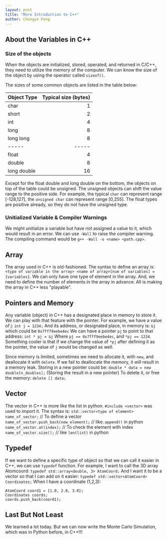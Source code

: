 ```yaml
---
layout: post
title: "More Introduction to C++"
author: Chongye Feng
---
```


## About the Variables in C++ 

### Size of the objects 

When the objects are initialized, stored, operated, and returned in C/C++, they need to utilize the memory of the computer. We can know the size of the object by using the operator called `sizeof()`. 

The sizes of some common objects are listed in the table below: 

| Object Type  | Typical size (bytes) |
| :---         |     ---:      |
| char   | 1   |
| short     | 2     |
| int     | 4     |
| long     | 8      |
| long long     | 8       |
| -----     | -----     |
| float     | 4       |
| double     | 8      |
| long double     | 16       |

Except for the float double and long double on the bottom, the objects on top of the table could be unsigned. The unsigned objects can shift the value range to the positive side. For example, the typical `char` can represent range [-128,127], the `unsigned char` can represent range [0,255]. The float types are positive already, so they do not have the unsigned type.

### Unitialized Variable & Compiler Warnings

We might unitialize a variable but have not assigned a value to it, which would result in an error. We can use `-Wall` to raise the compiler warning. The compiling command would be `g++ -Wall -o <name> <path.cpp>`.

## Array

The array used in C++ is old-fashioned. The syntax to define an array is:
`<type of variable in the array> <name of array>[num of variables] = {variables}`. We can only have one type of element in the array. And, we need to define the number of elements in the array in advance. All is making the array in C++ less "playable".

## Pointers and Memory

Any variable (object) in C++ has a designated place in memory to store it. We can play with that feature with the pointer. 
For example, we have a value of j:
`int j = 1234;`
And its address, or designated place, in memory is:
`&j` which could be `0x7fff9eebe4ec` 
We can have a pointer `pj` to point to that address:
`int * pj = &j`
Where `pj == 0x7fff9eebe4ec`, and `*pj == 1234`.
Something cooler is that if we change the value of `*pj` after defining it as the pointer, the value of `j` would be changed as well.

Since memory is limited, sometimes we need to allocate it, with `new`, and deallocate it with `delete`. If we fail to deallocate the memory, it will result in a memory leak.
Storing in a new pointer could be:
`double * data = new double[n_doubles];` (Storing the result in a new pointer)
To delete it, or free the memory:
`delete [] data;`

## Vector

The vector in C++ is more like the list in python. 
`#include <vector>` was used to import it. 
The syntax is:
`std::vector<type of element> name_of_vector;` // To define a vector
`name_of_vector.push_back(new_element);` // like`.append()` in python
`name_of_vector.at(index);` // To check the element with index
`name_of_vector.size();` // like `len(list)` in python

## Typedef

If we want to define a specific type of object so that we can call it easier in C++, we can use `typedef` function.
For example, I want to call the 3D array Atomcoord:
`typedef std::array<double, 3> AtomCoord;`
And I want it to be a vector so that I can add on it easier:
`typedef std::vector<AtomCoord> Coordinates;`
When I have a coordinate (1,2,3):
```
AtomCoord coord1 = {1.0, 2.0, 3.0};
Coordinates coords;
coords.push_back(coord1);
```

## Last But Not Least

We learned a lot today. But we can now write the Monte Carlo Simulation, which was in Python before, in C++!!!